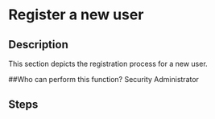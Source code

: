 # Register a new user

## Description
This section depicts the registration process for a new user.

##Who can perform this function?
Security Administrator

## Steps